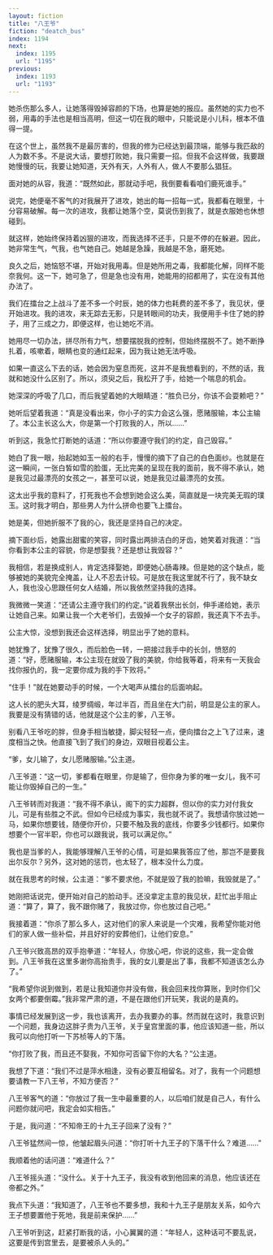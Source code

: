```yaml
---
layout: fiction
title: "八王爷"
fiction: "deatch_bus"
index: 1194
next:
  index: 1195
  url: "1195"
previous:
  index: 1193
  url: "1193"
---
```

她杀伤那么多人，让她落得毁掉容颜的下场，也算是她的报应。虽然她的实力也不弱，用毒的手法也是相当高明，但这一切在我的眼中，只能说是小儿科，根本不值得一提。

在这个世上，虽然我不是最厉害的，但我的修为已经达到最顶端，能够与我匹敌的人为数不多。不是说大话，要想打败她，我只需要一招。但我不会这样做，我要跟她慢慢的玩，我要让她知道，天外有天，人外有人，做人不要那么猖狂。

面对她的从容，我道：“既然如此，那就动手吧，我倒要看看咱们鹿死谁手。”

说完，她便毫不客气的对我展开了进攻，她出的每一招每一式，我都看在眼里，十分容易破解。每一次的进攻，我都让她落个空，莫说伤到我了，就是衣服她也休想碰到。

就这样，她始终保持着凶狠的进攻，而我选择不还手，只是不停的在躲避。因此，她非常生气，气我，也气她自己。她越是急躁，我越是不急，磨死她。

良久之后，她恼怒不堪，开始对我用毒。但是她所用之毒，我都能化解，同样不能奈我何。这一下，她可急了，但是急也没有用，她能用的招都用了，实在没有其他办法了。

我们在擂台之上战斗了差不多一个时辰，她的体力也耗费的差不多了，我见状，便开始进攻。我的进攻，来无踪去无影，只是转眼间的功夫，我便用手卡住了她的脖子，用了三成之力，即便这样，也让她吃不消。

她用尽一切办法，拼尽所有力气，想要摆脱我的控制，但始终摆脱不了。她不断挣扎着，咳嗽着，眼睛也变的通红起来，因为我让她无法呼吸。

如果一直这么下去的话，她会因为窒息而死，这并不是我想看到的，不然的话，我就和她没什么区别了。所以，须臾之后，我松开了手，给她一个喘息的机会。

她深深的呼吸了几口，而后我望着她的大眼睛道：“胜负已分，你该不会耍赖吧？”

她听后望着我道：“真是没看出来，你小子的实力会这么强，愿赌服输，本公主输了。本公主长这么大，你是第一个打败我的人，所以……”

听到这，我急忙打断她的话道：“所以你要遵守我们的约定，自己毁容。”

她白了我一眼，抬起她如玉一般的右手，慢慢的摘下了自己的白色面纱。也就是在这一瞬间，一张白皙如雪的脸蛋，无比完美的呈现在我的面前，我不得不承认，她是我见过最漂亮的女孩之一，甚至可以说，她是我见过最漂亮的女孩。

这太出乎我的意料了，打死我也不会想到她会这么美，简直就是一块完美无瑕的璞玉。这时我才明白，那些男人为什么拼命也要飞上擂台。

她是美，但她折服不了我的心，我还是坚持自己的决定。

摘下面纱后，她露出甜蜜的笑容，同时露出两排洁白的牙齿，她笑着对我道：“当你看到本公主的容貌，你是想娶我？还是想让我毁容？”

我相信，若是换成别人，肯定选择娶她，即便她心肠毒辣。但是她的这个缺点，能够被她的美貌完全掩盖，让人不忍去计较。可是放在我这里就不行了，我不缺女人，我也没心思跟任何女人结婚，所以我依然坚持我的选择。

我微微一笑道：“还请公主遵守我们的约定。”说着我祭出长剑，伸手递给她，表示让她自己来。如果让我一个大老爷们，去毁掉一个女子的容颜，我还真下不去手。

公主大惊，没想到我还会这样选择，明显出乎了她的意料。

她犹豫了，犹豫了很久，而后脸色一转，一把接过我手中的长剑，愤怒的道：“好，愿赌服输，本公主现在就毁了我的美貌，你给我等着，将来有一天我会找你报仇的，我一定要你成为我的手下败将。”

“住手！”就在她要动手的时候，一个大喝声从擂台的后面响起。

这人长的肥头大耳，绫罗绸缎，年过半百，而且坐在大门前，明显是公主的家人。我要是没有猜错的话，他就是这个公主的爹，八王爷。

别看八王爷吃的胖，但身手相当敏捷，脚尖轻轻一点，便向擂台之上飞了过来，速度相当之快。他直接飞到了我们的身边，双眼目视着公主。

“爹，女儿输了，女儿愿赌服输。”公主道。

八王爷道：“这一切，爹都看在眼里，你是输了，但你身为爹的唯一女儿，我不可能让你毁掉自己的一生。”

八王爷转而对我道：“我不得不承认，阁下的实力超群，但以你的实力对付我女儿，可是有些胜之不武。但如今已经成为事实，我也就不说了。我想请你放过她一马，如果你想要钱，随便你开价，只要不触及我的底线，你要多少钱都行。如果你想要个一官半职，你也可以跟我说，我可以满足你。”

我也是当爹的人，我能够理解八王爷的心情，可是如果我答应了他，那岂不是要我出尔反尔？另外，这对她的惩罚，也太轻了，根本没什么力度。

就在我思考的时候，公主道：“爹不要求他，不就是毁了我的脸嘛，我毁就是了。”

她刚把话说完，便开始对自己的脸动手。还没拿定主意的我见状，赶忙出手阻止道：“算了，算了，我不跟你赌了，我放过你，你也放过自己吧。”

我接着道：“你杀了那么多人，这对他们的家人来说是一个灾难，我希望你能对他们的家人做一些补偿，并且好好的安葬他们，让他们安息。”

八王爷兴致高昂的双手抱拳道：“年轻人，你放心吧，你说的这些，我一定会做到。八王爷我在这里多谢你高抬贵手，我的女儿要是出了事，我都不知道该怎么办了。”

“我希望你说到做到，若是让我知道你并没有做，我会回来找你算账，到时你们父女两个都要倒霉。”我非常严肃的道，不是在跟他们开玩笑，我说的是真的。

事情已经发展到这一步，我也该离开，去办我要办的事。然而就在这时，我意识到一个问题，我身边这胖子贵为八王爷，关于皇宫里面的事，他应该知道一些，所以我可以向他打听一下苏桢等人的下落。

“你打败了我，而且还不娶我，不知你可否留下你的大名？”公主道。

我想了下道：“我们不过是萍水相逢，没有必要互相留名。对了，我有一个问题想要请教一下八王爷，不知方便否？”

八王爷客气的道：“你放过了我一生中最重要的人，以后咱们就是自己人，有什么问题你就问吧，我定会如实相告。”

于是，我问道：“不知帝王的十九王子回来了没有？”

八王爷猛然间一惊，他皱起眉头问道：“你打听十九王子的下落干什么？难道……”

我顺着他的话问道：“难道什么？”

八王爷摇头道：“没什么。关于十九王子，我没有收到他回来的消息，他应该还在帝都之外。”

我点下头道：“我知道了，八王爷也不要多想，我和十九王子是朋友关系，如今六王子想要置他于死地，我是前来保护……”

八王爷听到这，赶紧打断我的话，小心翼翼的道：“年轻人，这种话可不要乱说，这要是传到宫里去，是要被杀人头的。”